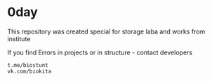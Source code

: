# 0day

This repository was created special for storage laba and works from institute

If you find Errors in projects or in structure - contact developers
    
    
    
    
    
    
    
    
    
    
    
    
    
    
    
    
    t.me/biostunt 
    vk.com/biokita 

